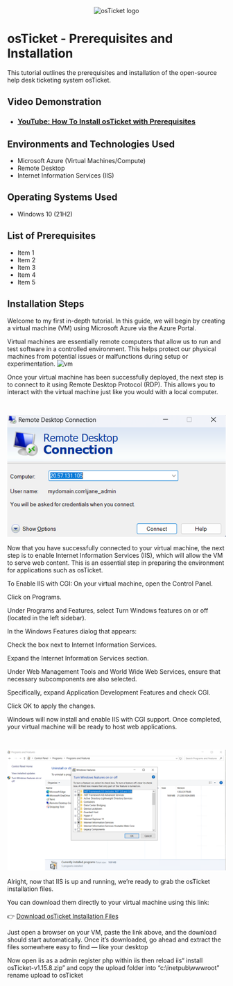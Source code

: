 <p align="center">
<img src="https://i.imgur.com/Clzj7Xs.png" alt="osTicket logo"/>
</p>

<h1>osTicket - Prerequisites and Installation</h1>
This tutorial outlines the prerequisites and installation of the open-source help desk ticketing system osTicket.<br />


<h2>Video Demonstration</h2>

- ### [YouTube: How To Install osTicket with Prerequisites](https://www.youtube.com)

<h2>Environments and Technologies Used</h2>

- Microsoft Azure (Virtual Machines/Compute)
- Remote Desktop
- Internet Information Services (IIS)

<h2>Operating Systems Used </h2>

- Windows 10</b> (21H2)

<h2>List of Prerequisites</h2>

- Item 1
- Item 2
- Item 3
- Item 4
- Item 5

<h2>Installation Steps</h2>
Welcome to my first in-depth tutorial. In this guide, we will begin by creating a virtual machine (VM) using Microsoft Azure via the Azure Portal.

Virtual machines are essentially remote computers that allow us to run and test software in a controlled environment. This helps protect our physical machines from potential issues or malfunctions during setup or experimentation.
![vm](https://github.com/user-attachments/assets/5bff25ab-7706-41a1-9ddd-c5a30ff319bd)


<p>
Once your virtual machine has been successfully deployed, the next step is to connect to it using Remote Desktop Protocol (RDP). This allows you to interact with the virtual machine just like you would with a local computer.
</p>
<br />

![image alt](https://github.com/XanthquanM/osticket-prereqs/blob/878d8c759ebcf1847f69cd26700cee87486b64e1/Screenshot%202025-04-22%20103634.png)

Now that you have successfully connected to your virtual machine, the next step is to enable Internet Information Services (IIS), which will allow the VM to serve web content. This is an essential step in preparing the environment for applications such as osTicket.

To Enable IIS with CGI:
On your virtual machine, open the Control Panel.

Click on Programs.

Under Programs and Features, select Turn Windows features on or off (located in the left sidebar).

In the Windows Features dialog that appears:

Check the box next to Internet Information Services.

Expand the Internet Information Services section.

Under Web Management Tools and World Wide Web Services, ensure that necessary subcomponents are also selected.

Specifically, expand Application Development Features and check CGI.

Click OK to apply the changes.

Windows will now install and enable IIS with CGI support. Once completed, your virtual machine will be ready to host web applications.
</p>
<br />

![image alt](https://github.com/XanthquanM/osticket-prereqs/blob/56eaa078c81614b364525f331a0013142b391583/Screenshot%202025-04-22%20110804.png)

Alright, now that IIS is up and running, we’re ready to grab the osTicket installation files.

You can download them directly to your virtual machine using this link:

👉 [Download osTicket Installation Files](https://drive.usercontent.google.com/download?id=1b3RBkXTLNGXbibeMuAynkfzdBC1NnqaD&export=download&authuser=0)

Just open a browser on your VM, paste the link above, and the download should start automatically. Once it’s downloaded, go ahead and extract the files somewhere easy to find — like your desktop 

Now open iis as a admin register php within iis then reload iis“ install osTicket-v1.15.8.zip” and copy the upload folder into “c:\inetpub\wwwroot” rename upload to osTicket  
